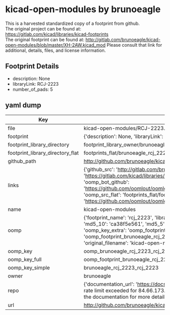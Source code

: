 # kicad-open-modules by brunoeagle  
This is a harvested standardized copy of a footprint from github.  
The original project can be found at:  
https://gitlab.com/kicad/libraries/kicad-footprints  
The original footprint can be found at:
http://gitlab.com/brunoeagle/kicad-open-modules/blob/master/XH-2AW.kicad_mod
Please consult that link for additional, details, files, and license information.  
## Footprint Details
* description: None  
* libraryLink: RCJ-2223  
* number_of_pads: 5  
## yaml dump  
| Key | Value |  
| --- | --- |  
| file | kicad-open-modules/RCJ-2223.kicad_mod |  
| footprint | {'description': None, 'libraryLink': 'RCJ-2223', 'number_of_pads': 5} |  
| footprint_library_directory | footprint_library_owner/brunoeagle_kicad-open-modules |  
| footprint_library_directory_flat | footprints_flat/brunoeagle_rcj_2223_rcj_2223/working |  
| github_path | http://github.com/brunoeagle/kicad-open-modules/blob/master/RCJ-2223.kicad_mod |  
| links | {'github_src': 'http://gitlab.com/brunoeagle/kicad-open-modules/blob/master/XH-2AW.kicad_mod', 'github_src_repo': 'https://gitlab.com/kicad/libraries/kicad-footprints', 'oomp_bot': 'footprints/brunoeagle_rcj_2223_rcj_2223/working', 'oomp_bot_github': 'https://github.com/oomlout/oomlout_oomp_footprint_bot/tree/main/footprints/brunoeagle_rcj_2223_rcj_2223/working', 'oomp_src_flat': 'footprints_flat/footprints_flat/brunoeagle_rcj_2223_rcj_2223/working', 'oomp_src_flat_github': 'https://github.com/oomlout/oomlout_oomp_footprint_src/tree/main/footprints_flat/brunoeagle_rcj_2223_rcj_2223/working'} |  
| name | kicad-open-modules |  
| oomp | {'footprint_name': 'rcj_2223', 'library_name': 'rcj_2223_kicad_mod', 'md5': 'ca38f5e5619f07539e63088d737daeb6', 'md5_10': 'ca38f5e561', 'md5_5': 'ca38f', 'md5_6': 'ca38f5', 'oomp_key': 'oomp_brunoeagle_rcj_2223_rcj_2223', 'oomp_key_extra': 'oomp_footprint_brunoeagle_rcj_2223_rcj_2223', 'oomp_key_full': 'oomp_footprint_brunoeagle_rcj_2223_rcj_2223_ca38f5', 'oomp_key_simple': 'brunoeagle_rcj_2223_rcj_2223', 'original_filename': 'kicad-open-modules/RCJ-2223.kicad_mod', 'owner_name': 'brunoeagle'} |  
| oomp_key | oomp_brunoeagle_rcj_2223_rcj_2223 |  
| oomp_key_full | oomp_footprint_brunoeagle_rcj_2223_rcj_2223 |  
| oomp_key_simple | brunoeagle_rcj_2223_rcj_2223 |  
| owner | brunoeagle |  
| repo | {'documentation_url': 'https://docs.github.com/rest/overview/resources-in-the-rest-api#rate-limiting', 'message': "API rate limit exceeded for 84.66.173.59. (But here's the good news: Authenticated requests get a higher rate limit. Check out the documentation for more details.)"} |  
| url | http://github.com/brunoeagle/kicad-open-modules |  


